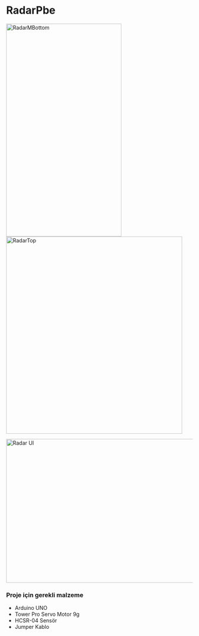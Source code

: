 # RadarPbe

<img src="https://www.resimag.com/p1/458163b8acf.jpeg" alt="RadarMBottom" width="311" height="573" />            <img src="https://www.resimag.com/p1/54e88500d3e.jpeg" alt="RadarTop" width="475" height="531" />

<img src="https://www.resimag.com/p1/afb4d1263e3.jpeg" alt="Radar UI" width="676" height="387"/>

### Proje için gerekli malzeme

- Arduino UNO
- Tower Pro Servo Motor 9g
- HCSR-04 Sensör
- Jumper Kablo
